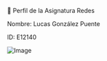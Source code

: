 📘 Perfil de la Asignatura Redes<br>

Nombre: Lucas González Puente

ID: E12140







![Image](https://github.com/user-attachments/assets/78eba64a-ac99-4337-ba84-1a80576b33ff)

